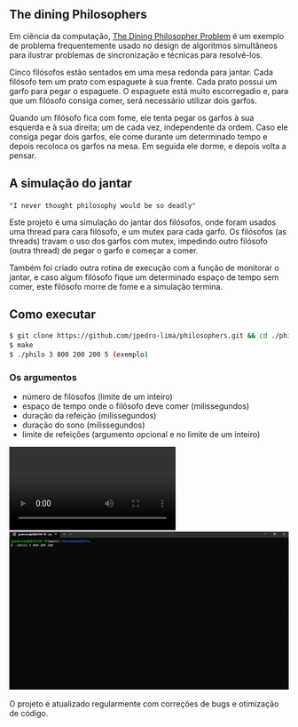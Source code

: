 ## The dining Philosophers
Em ciência da computação, [The Dining Philosopher Problem](https://en.wikipedia.org/wiki/Dining_philosophers_problem) é um exemplo de problema frequentemente usado no design de algoritmos simultâneos para ilustrar problemas de sincronização e técnicas para resolvê-los.

Cinco filósofos estão sentados em uma mesa redonda para jantar. Cada filósofo tem um prato com espaguete à sua frente. Cada prato possui um garfo para pegar o espaguete. O espaguete está muito escorregadio e, para que um filósofo consiga comer, será necessário utilizar dois garfos.

Quando um filósofo fica com fome, ele tenta pegar os garfos à sua esquerda e à sua direita; um de cada vez, independente da ordem. Caso ele consiga pegar dois garfos, ele come durante um determinado tempo e depois recoloca os garfos na mesa. Em seguida ele dorme, e depois volta a pensar.

## A simulação do jantar 
`"I never thought philosophy would be so deadly"`

Este projeto é uma simulação do jantar dos filósofos, onde foram usados uma thread para cara filósofo, e um mutex para cada garfo. Os filósofos (as threads) travam o uso dos garfos com mutex, impedindo outro filósofo (outra thread) de pegar o garfo e começar a comer.

Também foi criado outra rotina de execução com a função de monitorar o jantar, e caso algum filósofo fique um determinado espaço de tempo sem comer, este filósofo morre de fome e a simulação termina.

## Como executar
```bash
$ git clone https://github.com/jpedro-lima/philosophers.git && cd ./philosophers/philo
$ make
$ ./philo 3 800 200 200 5 (exemplo)
```
### Os argumentos
- número de filósofos (limite de um inteiro)
- espaço de tempo onde o filósofo deve comer (milissegundos)
- duração da refeição (milissegundos)
- duração do sono (milissegundos)
- limite de refeições (argumento opcional e no limite de um inteiro)

<div>
<video src="/readme_files/simulation.mp4">vídeo</video>
<img src="/readme_files/simulation.gif">
</div>

O projeto é atualizado regularmente com correções de bugs e otimização de código.
